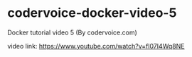 # codervoice-docker-video-5
Docker tutorial video 5 (By codervoice.com)

video link: https://www.youtube.com/watch?v=fl07I4Wq8NE